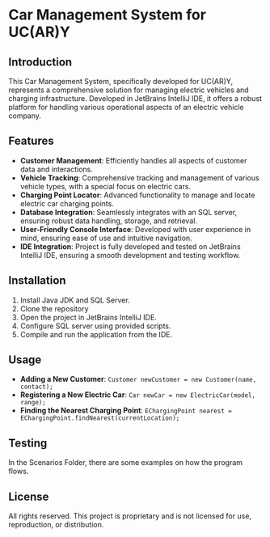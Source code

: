 
# Car Management System for UC(AR)Y

## Introduction
This Car Management System, specifically developed for UC(AR)Y, represents a comprehensive solution for managing electric vehicles and charging infrastructure. Developed in JetBrains IntelliJ IDE, it offers a robust platform for handling various operational aspects of an electric vehicle company.

## Features
- **Customer Management**: Efficiently handles all aspects of customer data and interactions.
- **Vehicle Tracking**: Comprehensive tracking and management of various vehicle types, with a special focus on electric cars.
- **Charging Point Locator**: Advanced functionality to manage and locate electric car charging points.
- **Database Integration**: Seamlessly integrates with an SQL server, ensuring robust data handling, storage, and retrieval.
- **User-Friendly Console Interface**: Developed with user experience in mind, ensuring ease of use and intuitive navigation.
- **IDE Integration**: Project is fully developed and tested on JetBrains IntelliJ IDE, ensuring a smooth development and testing workflow.

## Installation
1. Install Java JDK and SQL Server.
2. Clone the repository
3. Open the project in JetBrains IntelliJ IDE.
4. Configure SQL server using provided scripts.
5. Compile and run the application from the IDE.

## Usage
- **Adding a New Customer**: `Customer newCustomer = new Customer(name, contact);`
- **Registering a New Electric Car**: `Car newCar = new ElectricCar(model, range);`
- **Finding the Nearest Charging Point**: `EChargingPoint nearest = EChargingPoint.findNearest(currentLocation);`

## Testing
In the Scenarios Folder, there are some examples on how the program flows.

## License
All rights reserved. This project is proprietary and is not licensed for use, reproduction, or distribution.
